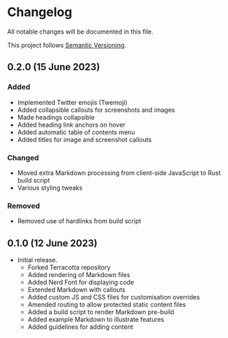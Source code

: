 # Changelog

All notable changes will be documented in this file.

This project follows [Semantic Versioning](https://semver.org/spec/v2.0.0.html).


## 0.2.0 (15 June 2023)

### Added

  - Implemented Twitter emojis (Twemoji)
  - Added collapsible callouts for screenshots and images
  - Made headings collapsible
  - Added heading link anchors on hover
  - Added automatic table of contents menu
  - Added titles for image and screenshot callouts

### Changed

  - Moved extra Markdown processing from client-side JavaScript to Rust build
    script
  - Various styling tweaks

### Removed

  - Removed use of hardlinks from build script


## 0.1.0 (12 June 2023)

  - Initial release.
      - Forked Terracotta repository
      - Added rendering of Markdown files
      - Added Nerd Font for displaying code
      - Extended Markdown with callouts
      - Added custom JS and CSS files for customisation overrides
      - Amended routing to allow protected static content files
      - Added a build script to render Markdown pre-build
      - Added example Markdown to illustrate features
      - Added guidelines for adding content


